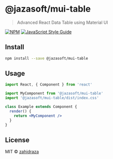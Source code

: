 # @jazasoft/mui-table

> Advanced React Data Table using Material UI

[![NPM](https://img.shields.io/npm/v/@jazasoft/mui-table.svg)](https://www.npmjs.com/package/@jazasoft/mui-table) [![JavaScript Style Guide](https://img.shields.io/badge/code_style-standard-brightgreen.svg)](https://standardjs.com)

## Install

```bash
npm install --save @jazasoft/mui-table
```

## Usage

```jsx
import React, { Component } from 'react'

import MyComponent from '@jazasoft/mui-table'
import '@jazasoft/mui-table/dist/index.css'

class Example extends Component {
  render() {
    return <MyComponent />
  }
}
```

## License

MIT © [zahidraza](https://github.com/zahidraza)
